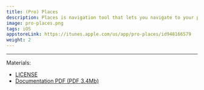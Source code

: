 ```yaml
---
title: (Pro) Places
description: Places is navigation tool that lets you navigate to your places easily for everyone
image: pro-places.png
tags: iOS
appstoreLink: https://itunes.apple.com/us/app/pro-places/id948166579 
weight: 2
---
```


---
Materials:

* [LICENSE](https://github.com/famer/Pro-Places/blob/public/LICENSE)
* [Documentation PDF (PDF 3.4Mb)](/downloads/english-places-docs.pdf)
